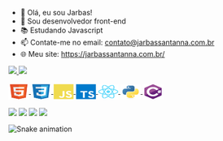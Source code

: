 - 👋 Olá, eu sou Jarbas!
- 🌱 Sou desenvolvedor front-end
- 📚 Estudando Javascript
- 📫 Contate-me no email: contato@jarbassantanna.com.br
- 🌐 Meu site: https://jarbassantanna.com.br/

<div>
  <a href="https://github.com/jhonereis">
  <img height="180em" src="https://github-readme-stats.vercel.app/api?username=jhonereis&show_icons=true&theme=material&include_all_commits=true&count_private=true"/>
  <img height="180em" src="https://github-readme-stats.vercel.app/api/top-langs/?username=jhonereis&layout=compact&langs_count=7&theme=material"/>
</div>

<div style="display: inline_block"><br>
  <img align="center" alt="Jarbas-HTML" height="30" width="40" src="https://raw.githubusercontent.com/devicons/devicon/master/icons/html5/html5-original.svg">
  <img align="center" alt="Jarbas-CSS" height="30" width="40" src="https://raw.githubusercontent.com/devicons/devicon/master/icons/css3/css3-original.svg">
  <img align="center" alt="Jarbas-Js" height="30" width="40" src="https://raw.githubusercontent.com/devicons/devicon/master/icons/javascript/javascript-plain.svg">
  <img align="center" alt="Jarbas-Ts" height="30" width="40" src="https://raw.githubusercontent.com/devicons/devicon/master/icons/typescript/typescript-plain.svg">
  <img align="center" alt="Jarbas-React" height="30" width="40" src="https://raw.githubusercontent.com/devicons/devicon/master/icons/react/react-original.svg">
  <img align="center" alt="Jarbas-Python" height="30" width="40" src="https://raw.githubusercontent.com/devicons/devicon/master/icons/python/python-original.svg">
  <img align="center" alt="Jarbas-Csharp" height="30" width="40" src="https://raw.githubusercontent.com/devicons/devicon/master/icons/csharp/csharp-original.svg">
</div>
<br>
  
<div> 
  <a href="https://instagram.com/santana__jhon" target="_blank"><img src="https://img.shields.io/badge/-Instagram-%23E4405F?style=for-the-badge&logo=instagram&logoColor=white" target="_blank"></a>
 <a href="https://discord.gg/G9GPg5SA75" target="_blank"><img src="https://img.shields.io/badge/Discord-7289DA?style=for-the-badge&logo=discord&logoColor=white" target="_blank"></a> 
  <a href = "mailto:contato@jarbassantanna.com.br"><img src="https://img.shields.io/badge/-Gmail-%23333?style=for-the-badge&logo=gmail&logoColor=white" target="_blank"></a>
  <a href="https://www.linkedin.com/in/jarbasfilhodev/" target="_blank"><img src="https://img.shields.io/badge/-LinkedIn-%230077B5?style=for-the-badge&logo=linkedin&logoColor=white" target="_blank"></a> 
 
  ![Snake animation](https://github.com/jhonereis/jhonereis/blob/output/github-contribution-grid-snake.svg)
 
</div>  

<!---
jhonereis/jhonereis is a ✨ special ✨ repository because its `README.md` (this file) appears on your GitHub profile.
You can click the Preview link to take a look at your changes.
--->
